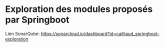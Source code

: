 # Exploration des modules proposés par Springboot

Lien SonarQube: https://sonarcloud.io/dashboard?id=cailliaud_springboot-exploration
